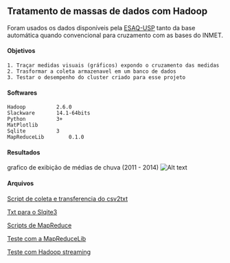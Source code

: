 ## Tratamento de massas de dados com Hadoop

Foram usados os dados disponíveis pela [ESAQ-USP](http://www.leb.esalq.usp.br/base.html) 
tanto da base automática quando convencional para cruzamento com as bases do INMET.

#### Objetivos
	1. Traçar medidas visuais (gráficos) expondo o cruzamento das medidas
	2. Trasformar a coleta armazenavel em um banco de dados
	3. Testar o desempenho do cluster criado para esse projeto

#### Softwares
	Hadoop 			2.6.0
	Slackware		14.1-64bits
	Python			3+
	MatPlotlib
	Sqlite			3
	MapReduceLib		0.1.0
	
#### Resultados

grafico de exibição de médias de chuva (2011 - 2014)
![Alt text](https://lh3.googleusercontent.com/-iiXVqnUsNnQ/VaSH8AKQ9eI/AAAAAAAAD5Q/4i-RwZN3U0s/w1044-h503-no/chuva.png)

#### Arquivos
[Script de coleta e transferencia do csv2txt](https://github.com/z4r4tu5tr4/Hadoop-diario/tree/master/Projetos/metereologia/coleta)
	
[Txt para o Slqite3](https://github.com/z4r4tu5tr4/Hadoop-diario/blob/master/Projetos/metereologia/txt_2_sqlite.py)
	
[Scripts de MapReduce](https://github.com/z4r4tu5tr4/Hadoop-diario/tree/master/Projetos/metereologia/cruzamento)
	
[Teste com a MapReduceLib](https://github.com/z4r4tu5tr4/Hadoop-diario/blob/master/Projetos/metereologia/cruzamento/cruzamento_plot.py)

[Teste com Hadoop streaming](https://github.com/z4r4tu5tr4/Hadoop-diario/blob/master/Projetos/metereologia/hadoop_map_reduce.sh)
